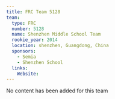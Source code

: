 ```yaml
---
title: FRC Team 5128
team:
  type: FRC
  number: 5128
  name: Shenzhen Middle School Team
  rookie_year: 2014
  location: shenzhen, Guangdong, China
  sponsors:
    - Semia
    - Shenzhen School
  links:
    Website: 
---
```

No content has been added for this team